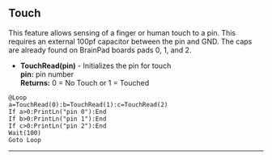 ## Touch

This feature allows sensing of a finger or human touch to a pin. This requires an external 100pf capacitor between the pin and GND. The caps are already found on BrainPad boards pads 0, 1, and 2.

- **TouchRead(pin)** - Initializes the pin for touch   <br>
**pin:** pin number<br>
**Returns:** 0 = No Touch or 1 = Touched

```basic
@Loop
a=TouchRead(0):b=TouchRead(1):c=TouchRead(2)
If a>0:PrintLn("pin 0"):End 
If b>0:PrintLn("pin 1"):End
If c>0:PrintLn("pin 2"):End 
Wait(100)
Goto Loop
```
---